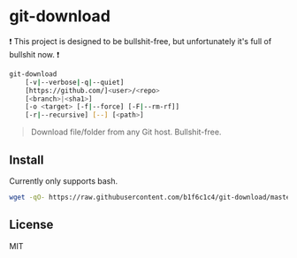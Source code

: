 # git-download

:heavy_exclamation_mark:
This project is designed to be bullshit-free,
but unfortunately it's full of bullshit now.
:heavy_exclamation_mark:

```bash
git-download
    [-v|--verbose|-q|--quiet]
    [https://github.com/]<user>/<repo>
    [<branch>|<sha1>]
    [-o <target> [-f|--force] [-F|--rm-rf]]
    [-r|--recursive] [--] [<path>]
```

> Download file/folder from any Git host. Bullshit-free.

## Install

Currently only supports bash.

```bash
wget -qO- https://raw.githubusercontent.com/b1f6c1c4/git-download/master/git-download.sh | sudo tee /usr/bin/git-download > /dev/null && sudo chmod 755 /usr/bin/git-download
```

## License

MIT
